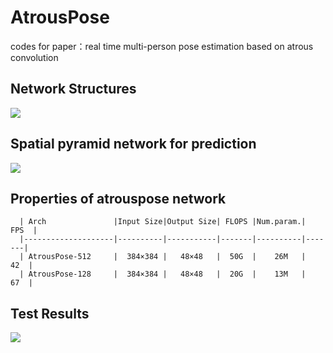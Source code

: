 # AtrousPose
codes for paper：real time multi-person pose estimation based on atrous convolution

## Network Structures
![](https://github.com/Sierkinhane/AtrousPose/blob/master/images/basicNet2.png)
## Spatial pyramid network for prediction
![](https://github.com/Sierkinhane/AtrousPose/blob/master/images/spatialpyramid.png)

## Properties of atrouspose network
      | Arch               |Input Size|Output Size| FLOPS |Num.param.|  FPS  |
      |--------------------|----------|-----------|-------|----------|-------|
      | AtrousPose-512     |  384×384 |   48×48   |  50G  |    26M   |   42  |
      | AtrousPose-128     |  384×384 |   48×48   |  20G  |    13M   |   67  |

## Test Results
![](https://github.com/Sierkinhane/AtrousPose/blob/master/images/demo2.png)
